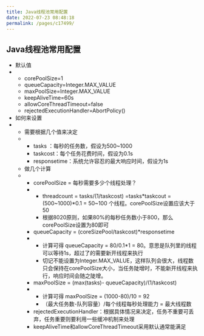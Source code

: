 ```yaml
---
title: Java线程池常用配置
date: 2022-07-23 08:48:18
permalink: /pages/c17499/
---
```


## Java线程池常用配置

- 默认值
- - corePoolSize=1
  - queueCapacity=Integer.MAX_VALUE
  - maxPoolSize=Integer.MAX_VALUE
  - keepAliveTime=60s
  - allowCoreThreadTimeout=false
  - rejectedExecutionHandler=AbortPolicy()
- 如何来设置
- - 需要根据几个值来决定
  - - tasks ：每秒的任务数，假设为500~1000
    - taskcost：每个任务花费时间，假设为0.1s
    - responsetime：系统允许容忍的最大响应时间，假设为1s
  - 做几个计算
  - - corePoolSize = 每秒需要多少个线程处理？ 
    - - threadcount = tasks/(1/taskcost) =tasks*taskcout =  (500~1000)*0.1 = 50~100 个线程。corePoolSize设置应该大于50
      - 根据8020原则，如果80%的每秒任务数小于800，那么corePoolSize设置为80即可
    - queueCapacity = (coreSizePool/taskcost)*responsetime
    - - 计算可得 queueCapacity = 80/0.1*1 = 80。意思是队列里的线程可以等待1s，超过了的需要新开线程来执行
      - 切记不能设置为Integer.MAX_VALUE，这样队列会很大，线程数只会保持在corePoolSize大小，当任务陡增时，不能新开线程来执行，响应时间会随之陡增。
    - maxPoolSize = (max(tasks)- queueCapacity)/(1/taskcost)
    - - 计算可得 maxPoolSize = (1000-80)/10 = 92
      - （最大任务数-队列容量）/每个线程每秒处理能力 = 最大线程数
    - rejectedExecutionHandler：根据具体情况来决定，任务不重要可丢弃，任务重要则要利用一些缓冲机制来处理
    - keepAliveTime和allowCoreThreadTimeout采用默认通常能满足